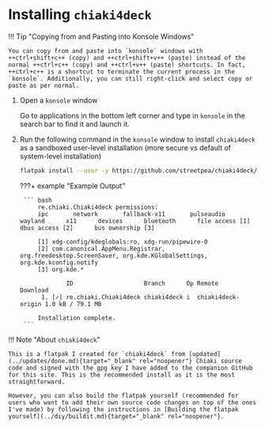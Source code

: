 # Installing `chiaki4deck`

!!! Tip "Copying from and Pasting into Konsole Windows"

    You can copy from and paste into `konsole` windows with ++ctrl+shift+c++ (copy) and ++ctrl+shift+v++ (paste) instead of the normal ++ctrl+c++ (copy) and ++ctrl+v++ (paste) shortcuts. In fact, ++ctrl+c++ is a shortcut to terminate the current process in the `konsole`. Additionally, you can still right-click and select copy or paste as per normal.

1. Open a `konsole` window 

    Go to applications in the bottom left corner and type in `konsole` in the search bar to find it and launch it.

2. Run the following command in the `konsole` window to install `chiaki4deck` as a sandboxed user-level installation (more secure vs default of system-level installation)

    ``` bash
    flatpak install --user -y https://github.com/streetpea/chiaki4deck/releases/download/v1.3.0/re.chiaki.Chiaki4deck.flatpakref
    ```

    ???+ example "Example Output"

        ``` bash
            re.chiaki.Chiaki4deck permissions:
            ipc       network       fallback-x11       pulseaudio       wayland      x11      devices      bluetooth      file access [1]      dbus access [2]      bus ownership [3]

            [1] xdg-config/kdeglobals:ro, xdg-run/pipewire-0
            [2] com.canonical.AppMenu.Registrar, org.freedesktop.ScreenSaver, org.kde.KGlobalSettings, org.kde.kconfig.notify
            [3] org.kde.*
            
                    ID                    Branch      Op Remote              Download
             1. [✓] re.chiaki.Chiaki4deck chiaki4deck i  chiaki4deck-origin 1.0 kB / 79.1 MB

            Installation complete.
        ```

!!! Note "About `chiaki4deck`"

    This is a flatpak I created for `chiaki4deck` from [updated](../updates/done.md){target="_blank" rel="noopener"} Chiaki source code and signed with the gpg key I have added to the companion GitHub for this site. This is the recommended install as it is the most straightforward.
    
    However, you can also build the flatpak yourself (recommended for users who want to add their own source code changes on top of the ones I've made) by following the instructions in [Building the flatpak yourself](../diy/buildit.md){target="_blank" rel="noopener"}.



